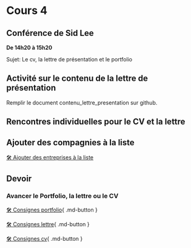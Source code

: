 # Cours 4

## Conférence de Sid Lee
**De 14h20 à 15h20**     

Sujet: Le cv, la lettre de présentation et le portfolio

## Activité sur le contenu de la lettre de présentation
Remplir le document contenu_lettre_presentation sur github. 



## Rencontres individuelles pour le CV et la lettre

## Ajouter des compagnies à la liste
[🛠️ Ajouter des entreprises à la liste](https://github.com/orgs/tim-montmorency-preparation-stage/projects/1)


## Devoir
### Avancer le Portfolio, la lettre ou le CV    
[🛠️ Consignes portfolio](./stages/portfolio.md){ .md-button }   

[🛠️ Consignes lettre](./stages/lettre.md){ .md-button }        

[🛠️ Consignes cv](./stages/cv.md){ .md-button }     
